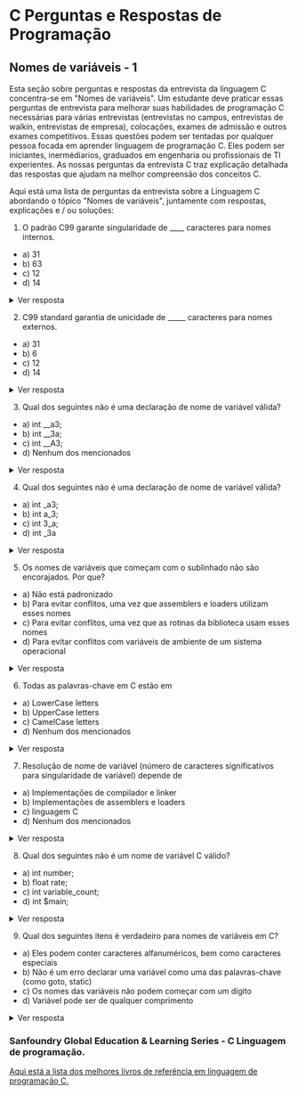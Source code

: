 # C Perguntas e Respostas de Programação 

## Nomes de variáveis - 1

Esta seção sobre perguntas e respostas da entrevista da linguagem C concentra-se em "Nomes de variáveis". Um estudante deve praticar essas perguntas de entrevista para melhorar suas habilidades de programação C necessárias para várias entrevistas (entrevistas no campus, entrevistas de walkin, entrevistas de empresa), colocações, exames de admissão e outros exames competitivos. Essas questões podem ser tentadas por qualquer pessoa focada em aprender linguagem de programação C. Eles podem ser iniciantes, inermédiarios, graduados em engenharia ou profissionais de TI experientes. As nossas perguntas da entrevista C traz explicação detalhada das respostas que ajudam na melhor compreensão dos conceitos C.

Aqui está uma lista de perguntas da entrevista sobre a Linguagem C abordando o tópico "Nomes de variáveis", juntamente com respostas, explicações e / ou soluções:

1. O padrão C99 garante singularidade de ____ caracteres para nomes internos.

- a) 31
- b) 63
- c) 12
- d) 14

<details>
 <summary>Ver resposta</summary>
 
    Resposta: b
   
    Explicação: o compilador do ISO C99 pode considerar apenas os primeiros 63 caracteres para o interno.
</details>


2. C99 standard garantia de unicidade de _____ caracteres para nomes externos.

- a) 31
- b) 6
- c) 12
- d) 14

<details>
 <summary>Ver resposta</summary>
 
    Resposta: a
    
    Explicação: o compilador ISO C99 pode considerar apenas os primeiros 31 caracteres para o variáveis externas
    com 31 caracteres devido a que pode não ser exclusivo.

 
</details>

3. Qual dos seguintes não é uma declaração de nome de variável válida?

- a) int __a3;
- b) int __3a;
- c) int __A3;
- d) Nenhum dos mencionados

<details>
 <summary>Ver resposta</summary>
 
    Resposta: d
    
    Explicação: Nenhum.

 
</details>

4. Qual dos seguintes não é uma declaração de nome de variável válida?

- a) int _a3;
- b) int a_3;
- c) int 3_a;
- d) int _3a

<details>
 <summary>Ver resposta</summary>
 
    Resposta: c
    
    Explicação: O nome da variável não pode começar com um dígito.

 
</details>

5. Os nomes de variáveis que começam com o sublinhado não são encorajados. Por que?

- a) Não está padronizado
- b) Para evitar conflitos, uma vez que assemblers e loaders utilizam esses nomes
- c) Para evitar conflitos, uma vez que as rotinas da biblioteca usam esses nomes
- d) Para evitar conflitos com variáveis de ambiente de um sistema operacional

<details>
 <summary>Ver resposta</summary>
 
    Resposta: c
    
    Explicação: Nenhuma.

 
</details>

6. Todas as palavras-chave em C estão em

- a) LowerCase letters
- b) UpperCase letters
- c) CamelCase letters
- d) Nenhum dos mencionados

<details>
 <summary>Ver resposta</summary>
 
    Resposta: a
    
    Explicação: Nenhuma.

 
</details>

7. Resolução de nome de variável (número de caracteres significativos para singularidade de variável) depende de

- a) Implementações de compilador e linker
- b) Implementações de assemblers e loaders
- c) linguagem C
- d) Nenhum dos mencionados

<details>
 <summary>Ver resposta</summary>
 
    Resposta: a
    
    Explicação: depende do padrão ao qual o compilador e linkers estão aderindo.

 
</details>

8. Qual dos seguintes não é um nome de variável C válido?

- a) int number;
- b) float rate;
- c) int variable_count;
- d) int $main;

<details>
 <summary>Ver resposta</summary>
 
    Resposta: d
    
    Explicação: Uma vez que apenas o sublinhado e nenhum outro caractere especial é permitido em um nome de variável, isso resulta em um erro.

 
</details>

9. Qual dos seguintes itens é verdadeiro para nomes de variáveis em C?

- a) Eles podem conter caracteres alfanuméricos, bem como caracteres especiais
- b) Não é um erro declarar uma variável como uma das palavras-chave (como goto, static)
- c) Os nomes das variáveis não podem começar com um dígito
- d) Variável pode ser de qualquer comprimento

<details>
 <summary>Ver resposta</summary>
 
    Resposta: c
    
    Explicação: De acordo com a sintaxe do nome da variável C, não pode começar com um dígito.

 
</details>

### Sanfoundry Global Education & Learning Series - C Linguagem de programação.

[Aqui está a lista dos melhores livros de referência em linguagem de programação C.](http://www.sanfoundry.com/best-reference-books-c-programming-data-structures-algorithms/)

